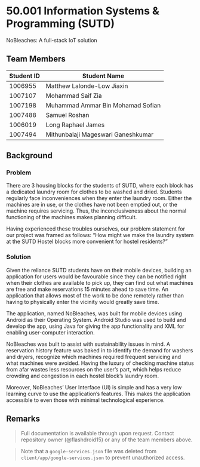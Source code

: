 # 50.001 Information Systems & Programming (SUTD)
NoBleaches: A full-stack IoT solution

## Team Members

| Student ID | Student Name                       |
|------------|------------------------------------|
| 1006955    | Matthew Lalonde-Low Jiaxin         |
| 1007107    | Mohammad Saif Zia                  |
| 1007198    | Muhammad Ammar Bin Mohamad Sofian  |
| 1007488    | Samuel Roshan                      |
| 1006019    | Long Raphael James                 |
| 1007494    | Mithunbalaji Mageswari Ganeshkumar |

## Background

### Problem

There are 3 housing blocks for the students of SUTD, where each block has a dedicated laundry room for clothes to be washed and dried. Students regularly face inconveniences when they enter the laundry room. Either the machines are in use, or the clothes have not been emptied out, or the machine requires servicing. Thus, the inconclusiveness about the normal functioning of the machines makes planning difficult.

Having experienced these troubles ourselves, our problem statement for our project was framed as follows: “How might we make the laundry system at the SUTD Hostel blocks more convenient for hostel residents?”

### Solution

Given the reliance SUTD students have on their mobile devices, building an application for users would be favourable since they can be notified right when their clothes are available to pick up, they can find out what machines are free and make reservations 15 minutes ahead to save time. An application that allows most of the work to be done remotely rather than having to physically enter the vicinity would greatly save time.  

The application, named NoBleaches, was built for mobile devices using Android as their Operating System. Android Studio was used to build and develop the app, using Java for giving the app functionality and XML for enabling user-computer interaction. 

NoBleaches was built to assist with sustainability issues in mind. A reservation history feature was baked in to identify the demand for washers and dryers, recognize which machines required frequent servicing and what machines were avoided. Having the luxury of checking machine status from afar wastes less resources on the user’s part, which helps reduce crowding and congestion in each hostel block’s laundry room. 

Moreover, NoBleaches’ User Interface (UI) is simple and has a very low learning curve to use the application’s features. This makes the application accessible to even those with minimal technological experience. 

## Remarks

> Full documentation is available through upon request. Contact repository owner (@flashdroid15) or any of the team members above. 

> Note that a ``google-services.json`` file was deleted from ``client/app/google-services.json`` to prevent unauthorized access.
